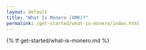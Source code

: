 ```yaml
---
layout: default
title: "What Is Monero (XMR)?"
permalink: /get-started/what-is-monero/index.html
---
```


{% tf get-started/what-is-monero.md %}